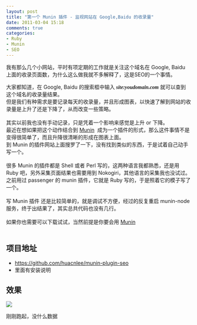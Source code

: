 ```yaml
---
layout: post
title: "第一个 Munin 插件 - 监视网站在 Google,Baidu 的收录量"
date: 2011-03-04 15:18
comments: true
categories: 
- Ruby
- Munin
- SEO
---
```

<p>我有那么几个小网站，平时有项定期的工作就是关注这个域名在 Google, Baidu 上面的收录页面数，为什么这么做我就不多解释了，这是SEO的一个事情。</p>
<div>大家都知道，在 Google, Baidu 的搜索框中输入<span style="font-family: mceinline;"> <strong><em><span style="font-family: mceinline;">site:youdomain.com</span></em></strong></span>&nbsp;就可以查到这个域名的收录量结果。</div>
<div>但是我们有种需求是要记录每天的收录量，并且形成图表，以快速了解到网站的收录量是上升了还是下降了，从而改变一些策略。</div>
<div><br /></div>
<div>其实以前我也没有手动记录，只是凭着一个影响来感觉是上升 or 下降。</div>
<div>最近在想如果把这个动作结合到&nbsp;<a href="http://munin-monitoring.org/" target="_blank">Munin</a>&nbsp;&nbsp;成为一个插件的形式，那么这件事情不是变得很简单了，而且升降很清晰的形成在图表上面。</div>
<div>到 Munin 的插件网站上面搜罗了一下，没有找到类似的东西，于是试着自己动手写一个。</div>
<div><br /></div>
<div>很多 Munin 的插件都是 Shell 或者 Perl 写的，这两种语言我都熟悉，还是用 Ruby 吧，另外采集页面结果也需要用到 Nokogiri，其他语言的采集我也没试过。</div>
<div>之前用过 passenger 的 munin 插件，它就是 Ruby 写的，于是照着它的模子写了一个。</div>
<div><br /></div>
<div>写 Munin 插件 还是比较简单的，就是调试不方便，经过的反复重启 munin-node 服务，终于出结果了，其实总共代码也没有几行。</div>
<div><br /></div>
<div>如果你也需要可以下载试试，当然前提是你要会用&nbsp;<a href="http://munin-monitoring.org/" target="_blank">Munin</a></div>
<div><br /></div>
<!-- more -->
<h2>项目地址</h2>
<div>
<ul>
<li><a href="https://github.com/huacnlee/munin-plugin-seo" target="_blank">https://github.com/huacnlee/munin-plugin-seo</a></li>
<li>里面有安装说明</li>
</ul>
<h2>效果</h2>
<p><img src="http://farm6.static.flickr.com/5173/5504865446_62897f4bb3.jpg" border="0" /></p>
<p>刚刚跑起，没什么数据</p>
<p>&nbsp;</p>
<p>&nbsp;</p>
</div>
<p>&nbsp;</p>
